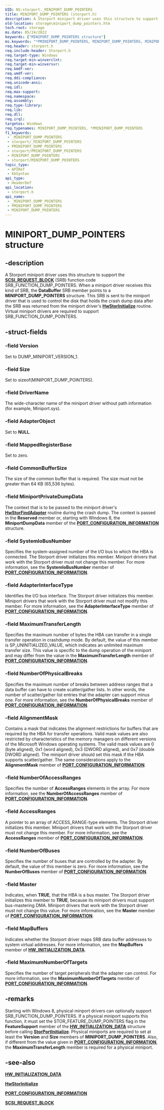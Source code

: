 ```yaml
---
UID: NS:storport._MINIPORT_DUMP_POINTERS
title: MINIPORT_DUMP_POINTERS (storport.h)
description: A Storport miniport driver uses this structure to support the SCSI_REQUEST_BLOCK (SRB) function code SRB_FUNCTION_DUMP_POINTERS.
old-location: storage\miniport_dump_pointers.htm
tech.root: storage
ms.date: 05/24/2022
keywords: ["MINIPORT_DUMP_POINTERS structure"]
ms.keywords: "*PMINIPORT_DUMP_POINTERS, MINIPORT_DUMP_POINTERS, MINIPORT_DUMP_POINTERS structure [Storage Devices], PMINIPORT_DUMP_POINTERS, PMINIPORT_DUMP_POINTERS structure pointer [Storage Devices], _MINIPORT_DUMP_POINTERS, storage.miniport_dump_pointers, storport/MINIPORT_DUMP_POINTERS, storport/PMINIPORT_DUMP_POINTERS, structs-virtual_34ca963f-93fe-4e7d-8e02-02bde32cf2ef.xml"
req.header: storport.h
req.include-header: Storport.h
req.target-type: Windows
req.target-min-winverclnt: 
req.target-min-winversvr: 
req.kmdf-ver: 
req.umdf-ver: 
req.ddi-compliance: 
req.unicode-ansi: 
req.idl: 
req.max-support: 
req.namespace: 
req.assembly: 
req.type-library: 
req.lib: 
req.dll: 
req.irql: 
targetos: Windows
req.typenames: MINIPORT_DUMP_POINTERS, *PMINIPORT_DUMP_POINTERS
f1_keywords:
 - _MINIPORT_DUMP_POINTERS
 - storport/_MINIPORT_DUMP_POINTERS
 - PMINIPORT_DUMP_POINTERS
 - storport/PMINIPORT_DUMP_POINTERS
 - MINIPORT_DUMP_POINTERS
 - storport/MINIPORT_DUMP_POINTERS
topic_type:
 - APIRef
 - kbSyntax
api_type:
 - HeaderDef
api_location:
 - storport.h
api_name:
 - _MINIPORT_DUMP_POINTERS
 - PMINIPORT_DUMP_POINTERS
 - MINIPORT_DUMP_POINTERS
---
```


# MINIPORT_DUMP_POINTERS structure

## -description

A Storport miniport driver uses this structure to support the [**SCSI_REQUEST_BLOCK**](../srb/ns-srb-_scsi_request_block.md) (SRB) function code SRB_FUNCTION_DUMP_POINTERS. When a miniport driver receives this kind of SRB, the **DataBuffer** SRB member points to a **MINIPORT_DUMP_POINTERS** structure. This SRB is sent to the miniport driver that is used to control the disk that holds the crash dump data after the SRB was returned from the miniport driver's [**HwStorInitialize**](nc-storport-hw_initialize.md) routine. Virtual miniport drivers are required to support SRB_FUNCTION_DUMP_POINTERS.

## -struct-fields

### -field Version

Set to DUMP_MINIPORT_VERSION_1.

### -field Size

Set to sizeof(MINIPORT_DUMP_POINTERS).

### -field DriverName

The wide-character name of the miniport driver without path information (for example, Miniport.sys).

### -field AdapterObject

Set to **NULL**.

### -field MappedRegisterBase

Set to zero.

### -field CommonBufferSize

The size of the common buffer that is required. The size must not be greater than 64 KB (65,536 bytes).

### -field MiniportPrivateDumpData

The context that is to be passed to the miniport driver's [**HwStorFindAdapter**](nc-storport-hw_find_adapter.md) routine during the crash dump. The context is passed in the **Reserved** member or, starting with Windows 8, the **MiniportDumpData** member of the [**PORT_CONFIGURATION_INFORMATION**](ns-storport-_port_configuration_information.md) structure.

### -field SystemIoBusNumber

Specifies the system-assigned number of the I/O bus to which the HBA is connected. The Storport driver initializes this member. Miniport drivers that work with the Storport driver must not change this member. For more information, see the **SystemIoBusNumber** member of [**PORT_CONFIGURATION_INFORMATION**](ns-storport-_port_configuration_information.md).

### -field AdapterInterfaceType

Identifies the I/O bus interface. The Storport driver initializes this member. Miniport drivers that work with the Storport driver must not modify this member. For more information, see the **AdapterInterfaceType** member of [**PORT_CONFIGURATION_INFORMATION**](ns-storport-_port_configuration_information.md).

### -field MaximumTransferLength

Specifies the maximum number of bytes the HBA can transfer in a single transfer operation in crashdump mode. By default, the value of this member is SP_UNINITIALIZED_VALUE, which indicates an unlimited maximum transfer size. This value is specific to the dump operation of the miniport and may differ from the value in the **MaximumTransferLength** member of [**PORT_CONFIGURATION_INFORMATION**](ns-storport-_port_configuration_information.md).

### -field NumberOfPhysicalBreaks

Specifies the maximum number of breaks between address ranges that a data buffer can have to create scatter/gather lists. In other words, the number of scatter/gather list entries that the adapter can support minus one. For more information, see the **NumberOfPhysicalBreaks** member of [**PORT_CONFIGURATION_INFORMATION**](ns-storport-_port_configuration_information.md).

### -field AlignmentMask

Contains a mask that indicates the alignment restrictions for buffers that are required by the HBA for transfer operations. Valid mask values are also restricted by characteristics of the memory managers on different versions of the Microsoft Windows operating systems. The valid mask values are 0 (byte aligned), 0x1 (word aligned), 0x3 (DWORD aligned), and 0x7 (double DWORD aligned). The miniport driver should set this mask if the HBA supports scatter/gather. The same considerations apply to the **AlignmentMask** member of [**PORT_CONFIGURATION_INFORMATION**](ns-storport-_port_configuration_information.md).

### -field NumberOfAccessRanges

Specifies the number of **AccessRanges** elements in the array. For more information, see the **NumberOfAccessRanges** member of [**PORT_CONFIGURATION_INFORMATION**](ns-storport-_port_configuration_information.md).

### -field AccessRanges

A pointer to an array of ACCESS_RANGE-type elements. The Storport driver initializes this member. Miniport drivers that work with the Storport driver must not change this member. For more information, see the **AccessRanges** member of [**PORT_CONFIGURATION_INFORMATION**](ns-storport-_port_configuration_information.md).

### -field NumberOfBuses

Specifies the number of buses that are controlled by the adapter. By default, the value of this member is zero. For more information, see the **NumberOfBuses** member of [**PORT_CONFIGURATION_INFORMATION**](ns-storport-_port_configuration_information.md).

### -field Master

Indicates, when **TRUE**, that the HBA is a bus master. The Storport driver initializes this member to **TRUE**, because its miniport drivers must support bus-mastering DMA. Miniport drivers that work with the Storport driver must not change this value. For more information, see the **Master** member of [**PORT_CONFIGURATION_INFORMATION**](ns-storport-_port_configuration_information.md).

### -field MapBuffers

Indicates whether the Storport driver maps SRB data buffer addresses to system virtual addresses. For more information, see the **MapBuffers** member of [**HW_INITIALIZATION_DATA**](ns-storport-_hw_initialization_data-r1.md).

### -field MaximumNumberOfTargets

Specifies the number of target peripherals that the adapter can control. For more information, see the **MaximumNumberOfTargets** member of [**PORT_CONFIGURATION_INFORMATION**](ns-storport-_port_configuration_information.md).

## -remarks

Starting with Windows 8, physical minport drivers can optionally support SRB_FUNCTION_DUMP_POINTERS. If a physical miniport supports this function, it must set the STOR_FEATURE_DUMP_POINTERS flag in the **FeatureSupport** member of the [**HW_INITIALIZATION_DATA**](ns-storport-_hw_initialization_data-r1.md) structure before calling [**StorPortInitialize**](nf-storport-storportinitialize.md). Physical miniports are required to set at least the **Version** and **Size** members of **MINIPORT_DUMP_POINTERS**. Also, if different from the value given in [**PORT_CONFIGURATION_INFORMATION**](ns-storport-_port_configuration_information.md), the **MaximumTransferLength** member is required for a physical miniport.

## -see-also

[**HW_INITIALIZATION_DATA**](ns-storport-_hw_initialization_data-r1.md)

[**HwStorInitialize**](nc-storport-hw_initialize.md)

[**PORT_CONFIGURATION_INFORMATION**](ns-storport-_port_configuration_information.md)

[**SCSI_REQUEST_BLOCK**](../srb/ns-srb-_scsi_request_block.md)
